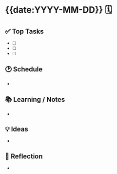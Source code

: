 # {{date:YYYY-MM-DD}} 🗓️

## ✅ Top Tasks
- [ ] 
- [ ] 
- [ ] 

## 🕑 Schedule
- 

## 📚 Learning / Notes
- 

## 💡 Ideas
- 

## 🔄 Reflection
- 

